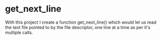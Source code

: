 # get_next_line
With this project I create a function get_next_line() which would let us read the text file pointed to by the file descriptor, one line at a time as per it's multiple calls.
